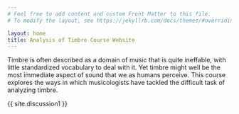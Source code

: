 ```yaml
---
# Feel free to add content and custom Front Matter to this file.
# To modify the layout, see https://jekyllrb.com/docs/themes/#overriding-theme-defaults

layout: home
title: Analysis of Timbre Course Website
---
```


Timbre is often described as a domain of music that is quite ineffable, with little standardized vocabulary to deal with it. Yet timbre might well be the most immediate aspect of sound that we as humans perceive. This course explores the ways in which musicologists have tackled the difficult task of analyzing timbre.

{{ site.discussion1 }}